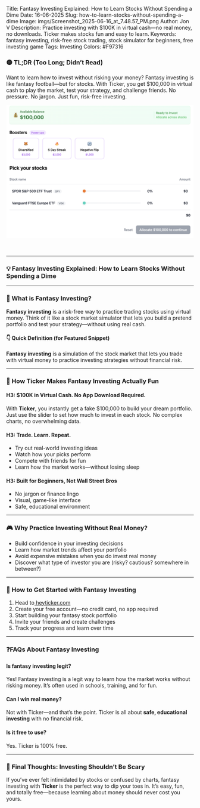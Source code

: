 Title: Fantasy Investing Explained: How to Learn Stocks Without Spending a Dime
Date: 16-06-2025
Slug: how-to-learn-stocks-without-spending-a-dime
Image: imgs/Screenshot_2025-06-16_at_7.48.57_PM.png
Author: Jon V
Description: Practice investing with $100K in virtual cash—no real money, no downloads. Ticker makes stocks fun and easy to learn.
Keywords: fantasy investing, risk-free stock trading, stock simulator for beginners, free investing game
Tags: Investing
Colors: #F97316

### **🟡 TL;DR (Too Long; Didn’t Read)**

Want to learn how to invest without risking your money? Fantasy investing is like fantasy football—but for stocks. With Ticker, you get $100,000 in virtual cash to play the market, test your strategy, and challenge friends. No pressure. No jargon. Just fun, risk-free investing.

![Fantasy Investing Explained: How to Learn Stocks Without Spending a Dime](../imgs/Screenshot_2025-06-16_at_7.48.57_PM.png)

‌

---

### **💡 Fantasy Investing Explained: How to Learn Stocks Without Spending a Dime**

---

### **💸 What is Fantasy Investing?**

**Fantasy investing** is a risk-free way to practice trading stocks using virtual money. Think of it like a stock market simulator that lets you build a pretend portfolio and test your strategy—without using real cash.

#### **👇 Quick Definition (for Featured Snippet)**

**Fantasy investing** is a simulation of the stock market that lets you trade with virtual money to practice investing strategies without financial risk.

---

### **📱 How Ticker Makes Fantasy Investing Actually Fun**

#### **H3: $100K in Virtual Cash. No App Download Required.**

With **Ticker**, you instantly get a fake $100,000 to build your dream portfolio. Just use the slider to set how much to invest in each stock. No complex charts, no overwhelming data.

#### **H3: Trade. Learn. Repeat.**

- Try out real-world investing ideas
- Watch how your picks perform
- Compete with friends for fun
- Learn how the market works—without losing sleep

#### **H3: Built for Beginners, Not Wall Street Bros**

- No jargon or finance lingo
- Visual, game-like interface
- Safe, educational environment

---

### **🎮 Why Practice Investing Without Real Money?**

- Build confidence in your investing decisions
- Learn how market trends affect your portfolio
- Avoid expensive mistakes when you do invest real money
- Discover what type of investor you are (risky? cautious? somewhere in between?)

---

### **🔄 How to Get Started with Fantasy Investing**

1. Head to[ heyticker.com](https://heyticker.com/ "‌")
2. Create your free account—no credit card, no app required
3. Start building your fantasy stock portfolio
4. Invite your friends and create challenges
5. Track your progress and learn over time

---

### **❓FAQs About Fantasy Investing**

#### **Is fantasy investing legit?**

Yes! Fantasy investing is a legit way to learn how the market works without risking money. It’s often used in schools, training, and for fun.

#### **Can I win real money?**

Not with Ticker—and that’s the point. Ticker is all about **safe, educational investing** with no financial risk.

#### **Is it free to use?**

Yes. Ticker is 100% free.

---

### **🏁 Final Thoughts: Investing Shouldn’t Be Scary**

If you’ve ever felt intimidated by stocks or confused by charts, fantasy investing with **Ticker** is the perfect way to dip your toes in. It’s easy, fun, and totally free—because learning about money should never cost you yours.
